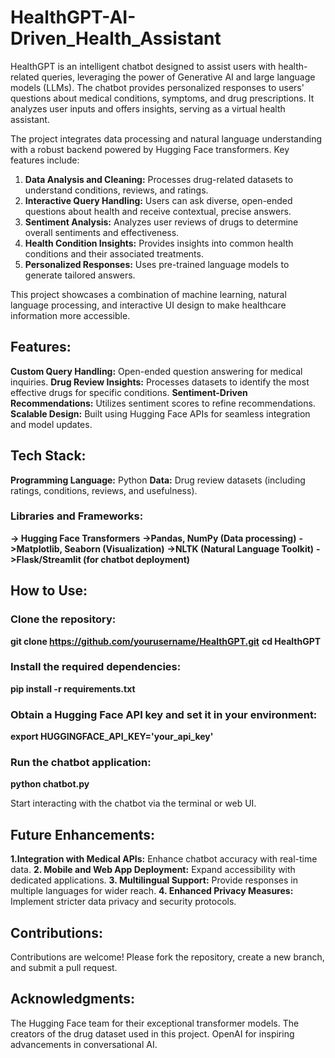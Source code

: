 # HealthGPT-AI-Driven_Health_Assistant
HealthGPT is an intelligent chatbot designed to assist users with health-related queries, leveraging the power of Generative AI and large language models (LLMs). The chatbot provides personalized responses to users' questions about medical conditions, symptoms, and drug prescriptions. It analyzes user inputs and offers insights, serving as a virtual health assistant.

The project integrates data processing and natural language understanding with a robust backend powered by Hugging Face transformers. Key features include:
1. **Data Analysis and Cleaning:** Processes drug-related datasets to understand conditions, reviews, and ratings.
2. **Interactive Query Handling:** Users can ask diverse, open-ended questions about health and receive contextual, precise answers.
3. **Sentiment Analysis:** Analyzes user reviews of drugs to determine overall sentiments and effectiveness.
4. **Health Condition Insights:** Provides insights into common health conditions and their associated treatments.
5. **Personalized Responses:** Uses pre-trained language models to generate tailored answers.

This project showcases a combination of machine learning, natural language processing, and interactive UI design to make healthcare information more accessible.

## Features:
**Custom Query Handling:** Open-ended question answering for medical inquiries.
**Drug Review Insights:** Processes datasets to identify the most effective drugs for specific conditions.
**Sentiment-Driven Recommendations:** Utilizes sentiment scores to refine recommendations.
**Scalable Design:** Built using Hugging Face APIs for seamless integration and model updates.

## Tech Stack:
**Programming Language:** Python
**Data:** Drug review datasets (including ratings, conditions, reviews, and usefulness).

### Libraries and Frameworks:
**-> Hugging Face Transformers**
**->Pandas, NumPy (Data processing)**
**->Matplotlib, Seaborn (Visualization)**
**->NLTK (Natural Language Toolkit)**
**->Flask/Streamlit (for chatbot deployment)**

## How to Use:
### Clone the repository:
**git clone https://github.com/yourusername/HealthGPT.git**
**cd HealthGPT**

### Install the required dependencies:
**pip install -r requirements.txt**

### Obtain a Hugging Face API key and set it in your environment:
**export HUGGINGFACE_API_KEY='your_api_key'**

### Run the chatbot application:
**python chatbot.py**

Start interacting with the chatbot via the terminal or web UI.

## Future Enhancements:
**1.Integration with Medical APIs:** Enhance chatbot accuracy with real-time data.
**2. Mobile and Web App Deployment:** Expand accessibility with dedicated applications.
**3. Multilingual Support:** Provide responses in multiple languages for wider reach.
**4. Enhanced Privacy Measures:** Implement stricter data privacy and security protocols.

## Contributions:
Contributions are welcome! Please fork the repository, create a new branch, and submit a pull request.

## Acknowledgments:
The Hugging Face team for their exceptional transformer models.
The creators of the drug dataset used in this project.
OpenAI for inspiring advancements in conversational AI.
